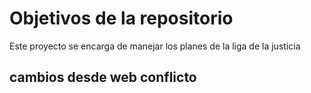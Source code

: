 # Objetivos de la repositorio

Este proyecto se encarga de manejar los planes de la liga de la justicia


## cambios desde web conflicto
